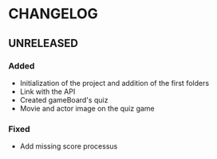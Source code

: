 # CHANGELOG

## UNRELEASED
### Added
* Initialization of the project and addition of the first folders
* Link with the API
* Created gameBoard's quiz
* Movie and actor image on the quiz game
### Fixed
* Add missing score processus
